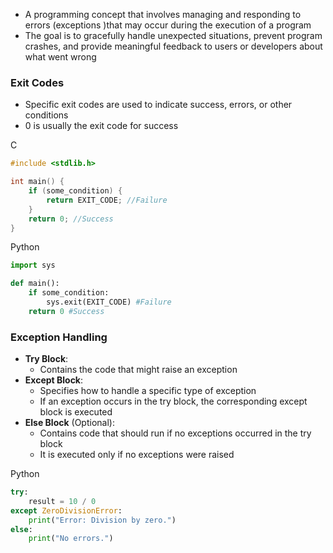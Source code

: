 - A programming concept that involves managing and responding to errors (exceptions )that may occur during the execution of a program
- The goal is to gracefully handle unexpected situations, prevent program crashes, and provide meaningful feedback to users or developers about what went wrong

### Exit Codes
- Specific exit codes are used to indicate success, errors, or other conditions
- 0 is usually the exit code for success

C
```C
#include <stdlib.h>

int main() {
    if (some_condition) {
        return EXIT_CODE; //Failure
    }
    return 0; //Success
}
```

Python
```python
import sys

def main():
    if some_condition:
        sys.exit(EXIT_CODE) #Failure
    return 0 #Success
```

### Exception Handling 
- **Try Block**:
	- Contains the code that might raise an exception
- **Except Block**:
	- Specifies how to handle a specific type of exception
	- If an exception occurs in the try block, the corresponding except block is executed
- **Else Block** (Optional):
	- Contains code that should run if no exceptions occurred in the try block
	- It is executed only if no exceptions were raised

Python
```python
try:
    result = 10 / 0
except ZeroDivisionError:
    print("Error: Division by zero.")
else:
    print("No errors.")
```